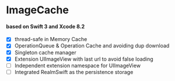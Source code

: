 # ImageCache

#### based on Swift 3 and Xcode 8.2

- [x] thread-safe in Memory Cache
- [x] OperationQueue & Operation Cache and avoiding dup download
- [x] Singleton cache manager
- [x] Extension UIImageView with last url to avoid false loading
- [ ] Independent extension namespace for UIImageView
- [ ] Integrated RealmSwift as the persistence storage

